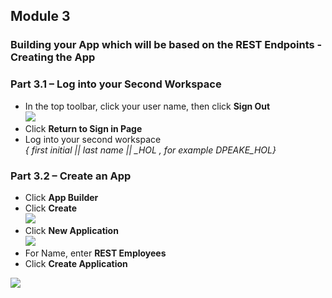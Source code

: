 ## Module 3

### Building your App which will be based on the REST Endpoints - Creating the App

### **Part 3.1** – Log into your Second Workspace

- In the top toolbar, click your user name, then click **Sign Out**  
![](https://i.imgur.com/TMfZgGM.png[/img])
- Click **Return to Sign in Page**
- Log into your second workspace  
  *{ first initial || last name || _HOL , for example DPEAKE_HOL}*

### **Part 3.2** – Create an App  

- Click **App Builder**
- Click **Create**  
![](https://i.imgur.com/kiNDCkK.png[/img])
- Click **New Application**  
![](https://i.imgur.com/2lG1hQ6.png[/img])
- For Name, enter **REST Employees**
- Click **Create Application**

![](https://i.imgur.com/7qq1RjM.png[/img])